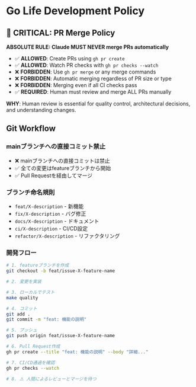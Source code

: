 # Go Life Development Policy

## 🚨 CRITICAL: PR Merge Policy

**ABSOLUTE RULE: Claude MUST NEVER merge PRs automatically**

- ✅ **ALLOWED**: Create PRs using `gh pr create`
- ✅ **ALLOWED**: Watch PR checks with `gh pr checks --watch`
- ❌ **FORBIDDEN**: Use `gh pr merge` or any merge commands
- ❌ **FORBIDDEN**: Automatic merging regardless of PR size or type
- ❌ **FORBIDDEN**: Merging even if all CI checks pass
- ✅ **REQUIRED**: Human must review and merge ALL PRs manually

**WHY**: Human review is essential for quality control, architectural decisions, and understanding changes.

## Git Workflow

### mainブランチへの直接コミット禁止

- ❌ mainブランチへの直接コミットは禁止
- ✅ 全ての変更はfeatureブランチから開始
- ✅ Pull Requestを経由してマージ

### ブランチ命名規則

- `feat/X-description` - 新機能
- `fix/X-description` - バグ修正
- `docs/X-description` - ドキュメント
- `ci/X-description` - CI/CD設定
- `refactor/X-description` - リファクタリング

### 開発フロー

```bash
# 1. featureブランチを作成
git checkout -b feat/issue-X-feature-name

# 2. 変更を実装

# 3. ローカルでテスト
make quality

# 4. コミット
git add .
git commit -m "feat: 機能の説明"

# 5. プッシュ
git push origin feat/issue-X-feature-name

# 6. Pull Request作成
gh pr create --title "feat: 機能の説明" --body "詳細..."

# 7. CI/CD通過を確認
gh pr checks --watch

# 8. ⚠️ 人間によるレビューとマージを待つ
```